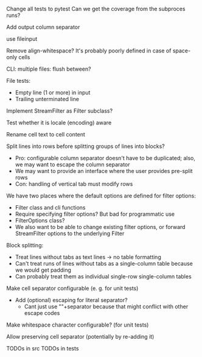 Change all tests to pytest
Can we get the coverage from the subproces runs?

Add output column separator

use fileinput

Remove align-whitespace? It's probably poorly defined in case of space-only
cells

CLI: multiple files: flush between?

File tests:
  * Empty line (1 or more) in input
  * Trailing unterminated line

Implement StreamFilter as Filter subclass?

Test whether it is locale (encoding) aware

Rename cell text to cell content

Split lines into rows before splitting groups of lines into blocks?
  * Pro: configurable column separator doesn't have to be duplicated; also, we
    may want to escape the column separator 
  * We may want to provide an interface where the user provides pre-split rows
  * Con: handling of vertical tab must modify rows 

We have two places where the default options are defined for filter options:
  * Filter class and cli functions
  * Require specifying filter options? But bad for programmatic use
  * FilterOptions class?
  * We also want to be able to change existing filter options, or forward
    StreamFilter options to the underlying Filter

Block splitting:
  * Treat lines without tabs as text lines -> no table formatting
  * Can't treat runs of lines without tabs as a single-column table because
    we would get padding
  * Can probably treat them as individual single-row single-column tables

Make cell separator configurable (e. g. for unit tests)
  * Add (optional) escaping for literal separator?
    * Cant just use "\"+separator because that might conflict with other
      escape codes

Make whitespace character configurable? (for unit tests)

Allow preserving cell separator (potentially by re-adding it)

TODOs in src
TODOs in tests
